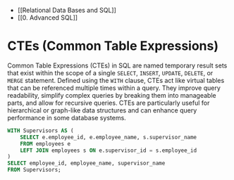 - [[Relational Data Bases and SQL]]
- [[0. Advanced SQL]]

# CTEs (Common Table Expressions)

Common Table Expressions (CTEs) in SQL are named temporary result sets that exist within the scope of a single `SELECT`, `INSERT`, `UPDATE`, `DELETE`, or `MERGE` statement. Defined using the `WITH` clause, CTEs act like virtual tables that can be referenced multiple times within a query. They improve query readability, simplify complex queries by breaking them into manageable parts, and allow for recursive queries. CTEs are particularly useful for hierarchical or graph-like data structures and can enhance query performance in some database systems.

```sql
WITH Supervisors AS (
    SELECT e.employee_id, e.employee_name, s.supervisor_name
    FROM employees e
    LEFT JOIN employees s ON e.supervisor_id = s.employee_id
)
SELECT employee_id, employee_name, supervisor_name
FROM Supervisors;
```
